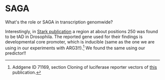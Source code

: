 # SAGA
What's the role or SAGA in transcription genomwide?

Interestingly, in [Stark publication](http://emboj.embopress.org/content/37/16/e98896) a region at about positions 250 was found to be tAD in Drosophila. The reported gene used for their findings is developmental core promoter, which is inducible (same as the one we are using in our experiments with ARG3!!).[^1]
We found the same using our predictor!!


[^1]: Addgene ID 71169, section Cloning of luciferase reporter vectors of [this](https://www.nature.com/articles/nature15545) publication.

